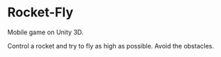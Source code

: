 # Rocket-Fly
Mobile game on Unity 3D.

Control a rocket and try to fly as high as possible.
Avoid the obstacles.
